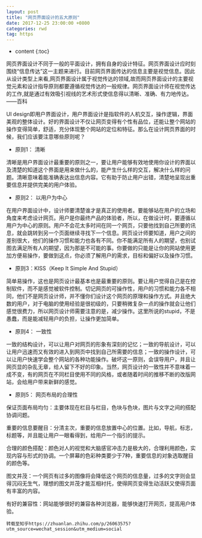 ```yaml
---
layout: post
title: "网页界面设计的五大原则"
date: 2017-12-25 23:00:00 +0800 
categories: rwd
tag: https
---
```

* content
{:toc}

网页界面设计不同于一般的平面设计，拥有自身的设计特征。网页界面设计应时刻围绕“信息传达”这一主题来进行。目前网页界面传达的信息主要是视觉信息。因此从设计类型上来看,网页界面设计属于视觉传达的领域,故而网页界面设计的主要视觉元素和设计指导原则都要遵循视觉传达的一般规律。网页界面设计师在视觉传达的工作,就是通过有效吸引视线的艺术形式使信息得以清晰、准确、有力地传达。——百科

UI design即用户界面设计，用户界面设计是指软件的人机交互，操作逻辑，界面美观的整体设计。好的界面设计不仅让网页变得有个性有品位，还能让整个网站的操作变得简单，舒适，充分体现整个网站的定位和特征。那么在设计网页界面的时候，我们应该要注意哪些原则呢？

* 原则1： 清晰

清晰是用户界面设计最重要的原则之一，要让用户能够有效地使用你设计的界面以及清楚的知道这个界面是用来做什么的，能产生什么样的交互，解决什么样的问题。清晰意味着能准确表达出信息内容。它有助于防止用户出错，清楚地呈现出重要信息并提供完美的用户体验。

* 原则2： 以用户为中心

在用户界面设计中，设计师要清楚谁才是真正的使用者。要能够站在用户的立场和角度来考虑设计网页。用户是你最终产品的体验者，所以，在做设计时，要遵循以用户为中心的原则。用户不会花太多时间在同一个网页，只要他找到自己所要的讯息，就会跳转到另一个页面继续寻找下一个信息。网页设计师要知道，用户之间的差别很大，他们的操作习惯和能力也各有不同。你不能满足所有人的期望，也别试图去满足所有人的期望，因为那是不可能的事。你要做的只能是让你的网站使用更加方便易操作，要做到这点，你必须了解用户的需求，目标和偏好以及操作习惯。

* 原则3：KISS（Keep It Simple And Stupid）

简单易操作，这也是网页设计最基本也是最重要的原则。要让用户觉得自己是在控制软件，而不是感觉被软件控制。切记网页的可操作性，用户的习惯和能力各不相同，他们不是网页设计师，并不懂你们设计这个网页的原理和操作方式。并且绝大数的用户，对于电脑的使用经验是很初级的，只要稍微复杂一点的操作就会让他们感觉很费力，所以网页设计师需要注意的是，减少操作。这里所说的stupid，不是愚蠢，而是能减轻用户的负担，让操作更加简单。


* 原则4： 一致性

一致的结构设计，可以让用户对网页的形象有深刻的记忆；一致的导航设计，可以让用户迅速而又有效的进入到网页中找到自己所需要的信息；一致的操作设计，可以让用户快速学会整个网站的各种功能操作。破坏这一原则，会误导用户，并且让网页显的杂乱无章，给人留下不好的印象。当然，网页设计的一致性并不意味着一成不变，有的网页在不同栏目使用不同的风格，或者随着时间的推移不断的改版网站，会给用户带来新鲜的感觉。

* 原则5： 网页布局的合理性

保证页面布局均匀：主要体现在栏目与栏目，色块与色块，图片与文字之间的搭配协调问题。

重要的信息要醒目：分清主次，重要的信息放置中心的位置。比如，导航，标志，标题等，并且能让用户一眼看得到，给用户一个指引的提示。

合理的颜色搭配：颜色对人的视觉和大脑感官冲击力是极大的，合理利用颜色，实现内容与形式的协调。一个屏幕的色彩种类要少于7种，重要信息的对象选取醒目的颜色等。

图文并茂：一个网页有过多的图像将会降低这个网页的信息量，过多的文字则会显得沉闷无生气，理想的图文并茂才能互相衬托，使得网页变得生动活跃又使得页面有丰富的内容。

有好的兼容性：网站能够很好的兼容各种浏览器，能够快速打开网页，提高用户体验。

```
转载至知乎https://zhuanlan.zhihu.com/p/26063575?utm_source=wechat_session&utm_medium=social
